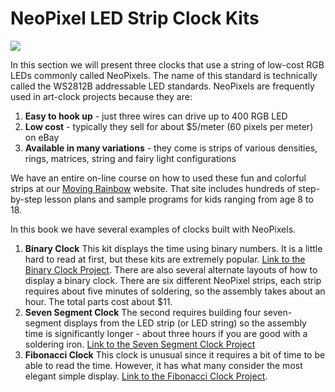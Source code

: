 # NeoPixel LED Strip Clock Kits

![](./)

In this section we will present three clocks that use a string of low-cost RGB LEDs commonly
called NeoPixels.  The name of this standard is technically called the WS2812B
addressable LED standards.  NeoPixels are frequently used in art-clock projects
because they are:

1. **Easy to hook up** - just three wires can drive up to 400 RGB LED
2. **Low cost** - typically they sell for about $5/meter (60 pixels per meter) on eBay
3. **Available in many variations** - they come is strips of various densities, rings, matrices, string and fairy light configurations

We have an entire on-line course on how to
used these fun and colorful strips at our [Moving Rainbow](https://dmccreary.github.io/moving-rainbow/) website.  That site includes hundreds of step-by-step lesson plans
and sample programs for kids ranging from age 8 to 18.

In this book we have several examples of clocks built with NeoPixels.

1. **Binary Clock** This kit displays the time using binary numbers.  It is a little hard to read at first, but these kits are extremely popular. [Link to the Binary Clock Project](./binary-clock/index.md).  There are also several alternate layouts of how to display a binary clock.  There are six different NeoPixel strips, each strip requires about five minutes of soldering, so the assembly takes about an hour.  The total parts cost about $11.
2. **Seven Segment Clock** The second requires building four seven-segment displays from the LED strip (or LED string) so the assembly time is significantly longer - about three hours if you are good with a soldering iron.  [Link to the Seven Segment Clock Project](./seven-segment-clock/index.md)
3. **Fibonacci Clock** This clock is unusual since it requires a bit of time to be able to read the time.  However, it has what many consider the most elegant simple display.  [Link to the Fibonacci Clock Project](./fibonacci-clock/index.md).


